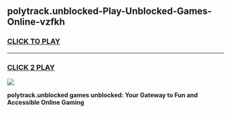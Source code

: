 
## polytrack.unblocked-Play-Unblocked-Games-Online-vzfkh
<h3>
<a href="https://premium76.site?title=polytrack.unblocked&ref=25A">CLICK TO PLAY</a></h3>
<hr>

<h3>
<a href="https://premium76.site?title=polytrack.unblocked&ref=25A">CLICK 2 PLAY</a>
  
</h3>

<a href="https://premium76.site?title=polytrack.unblocked&ref=25A"><img src="https://clearcache.store/games.png"></a>


**polytrack.unblocked games unblocked: Your Gateway to Fun and Accessible Online Gaming**
